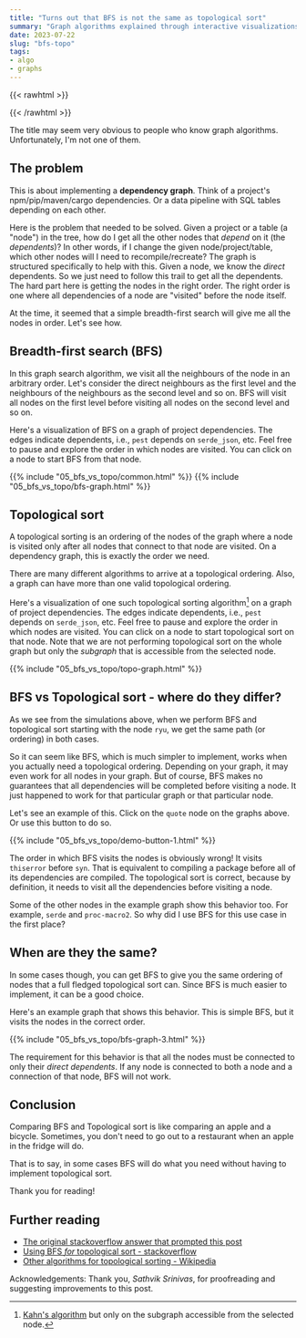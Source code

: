 ```yaml
---
title: "Turns out that BFS is not the same as topological sort"
summary: "Graph algorithms explained through interactive visualizations"
date: 2023-07-22
slug: "bfs-topo"
tags:
- algo
- graphs
---
```


{{< rawhtml >}}
<script src="https://cdn.jsdelivr.net/npm/cytoscape@3.25.0/dist/cytoscape.min.js"></script>
{{< /rawhtml >}}

The title may seem very obvious to people who know graph algorithms. Unfortunately, I'm not one of them.

## The problem

This is about implementing a **dependency graph**. Think of a project's npm/pip/maven/cargo dependencies. Or a data pipeline with SQL tables depending on each other.

Here is the problem that needed to be solved.
Given a project or a table (a "node") in the tree, how do I get all the other nodes that *depend* on it (the *dependents*)?
In other words, if I change the given node/project/table, which other nodes will I need to recompile/recreate?
The graph is structured specifically to help with this. Given a node, we know the *direct* dependents. So we just need to follow this trail to get all the dependents. The hard part here is getting the nodes in the right order. The right order is one where all dependencies of a node are "visited" before the node itself.

At the time, it seemed that a simple breadth-first search will give me all the nodes in order. Let's see how.

## Breadth-first search (BFS)

In this graph search algorithm, we visit all the neighbours of the node in an arbitrary order. Let's consider the direct neighbours as the first level and the neighbours of the neighbours as the second level and so on. BFS will visit all nodes on the first level before visiting all nodes on the second level and so on.

Here's a visualization of BFS on a graph of project dependencies. The edges indicate dependents, i.e., `pest` depends on `serde_json`, etc.
Feel free to pause and explore the order in which nodes are visited. You can click on a node to start BFS from that node.

{{% include "05_bfs_vs_topo/common.html" %}}
{{% include "05_bfs_vs_topo/bfs-graph.html" %}}

## Topological sort

A topological sorting is an ordering of the nodes of the graph where a node is visited only after all nodes that connect to that node are visited.
On a dependency graph, this is exactly the order we need.

There are many different algorithms to arrive at a topological ordering. Also, a graph can have more than one valid topological ordering.

Here's a visualization of one such topological sorting algorithm[^1] on a graph of project dependencies. The edges indicate dependents, i.e., `pest` depends on `serde_json`, etc.
Feel free to pause and explore the order in which nodes are visited. You can click on a node to start topological sort on that node.
Note that we are not performing topological sort on the whole graph but only the *subgraph* that is accessible from the selected node.

{{% include "05_bfs_vs_topo/topo-graph.html" %}}

## BFS vs Topological sort - where do they differ?

As we see from the simulations above, when we perform BFS and topological sort starting with the node `ryu`, we get the same path (or ordering) in both cases.

So it can seem like BFS, which is much simpler to implement, works when you actually need a topological ordering. Depending on your graph, it may even work for all nodes in your graph. But of course, BFS makes no guarantees that all dependencies will be completed before visiting a node. It just happened to work for that particular graph or that particular node.

<!-- With graph algorithms especially, it's important to test your algorithms on graphs beyond your use case. Things may *look* right but will fail in unexpected ways. -->

Let's see an example of this. Click on the `quote` node on the graphs above. Or use this button to do so.

{{% include "05_bfs_vs_topo/demo-button-1.html" %}}

The order in which BFS visits the nodes is obviously wrong! It visits `thiserror` before `syn`. That is equivalent to compiling a package before all of its dependencies are compiled. The topological sort is correct, because by definition, it needs to visit all the dependencies before visiting a node.

Some of the other nodes in the example graph show this behavior too. For example, `serde` and `proc-macro2`. So why did I use BFS for this use case in the first place?

## When are they the same?

In some cases though, you can get BFS to give you the same ordering of nodes that a full fledged topological sort can. Since BFS is much easier to implement, it can be a good choice.

Here's an example graph that shows this behavior. This is simple BFS, but it visits the nodes in the correct order.

{{% include "05_bfs_vs_topo/bfs-graph-3.html" %}}

The requirement for this behavior is that all the nodes must be connected to only their *direct dependents*. If any node is connected to both a node and a connection of that node, BFS will not work.

## Conclusion

Comparing BFS and Topological sort is like comparing an apple and a bicycle. Sometimes, you don't need to go out to a restaurant when an apple in the fridge will do.

That is to say, in some cases BFS will do what you need without having to implement topological sort.

Thank you for reading!

## Further reading

- [The original stackoverflow answer that prompted this post](https://stackoverflow.com/a/62969342/11199009)
- [Using BFS *for* topological sort - stackoverflow](https://stackoverflow.com/a/44986459)
- [Other algorithms for topological sorting - Wikipedia](https://en.wikipedia.org/wiki/Topological_sorting#Algorithms)

Acknowledgements: Thank you, *Sathvik Srinivas*, for proofreading and suggesting improvements to this post.

[^1]: [Kahn's algorithm](https://en.wikipedia.org/wiki/Topological_sorting#Kahn's_algorithm) but only on the subgraph accessible from the selected node.
